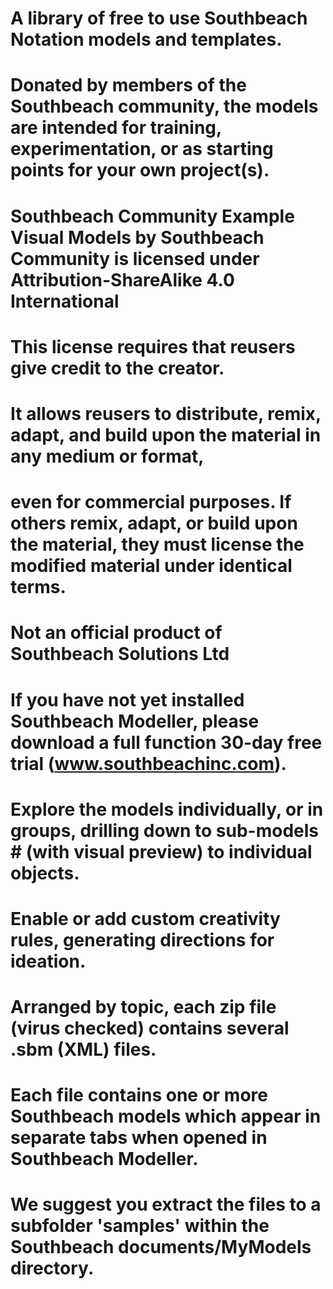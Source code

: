 # A library of free to use Southbeach Notation models and templates.  
# Donated by members of the Southbeach community, the models are intended for training, experimentation, or as starting points for your own project(s).  
#  
# Southbeach Community Example Visual Models by Southbeach Community is licensed under Attribution-ShareAlike 4.0 International  
# This license requires that reusers give credit to the creator.  
# It allows reusers to distribute, remix, adapt, and build upon the material in any medium or format,   
# even for commercial purposes. If others remix, adapt, or build upon the material, they must license the modified material under identical terms.  
#  
# Not an official product of Southbeach Solutions Ltd  
#  
# If you have not yet installed Southbeach Modeller, please download a full function 30-day free trial (www.southbeachinc.com).   
# Explore the models individually, or in groups, drilling down to sub-models # (with visual preview) to individual objects.   
# Enable or add custom creativity rules, generating directions for ideation.   
#   
# Arranged by topic, each zip file (virus checked) contains several .sbm (XML) files.   
# Each file contains one or more Southbeach models which appear in separate tabs when opened in Southbeach Modeller.  
# We suggest you extract the files to a subfolder 'samples' within the Southbeach documents/MyModels directory.  

